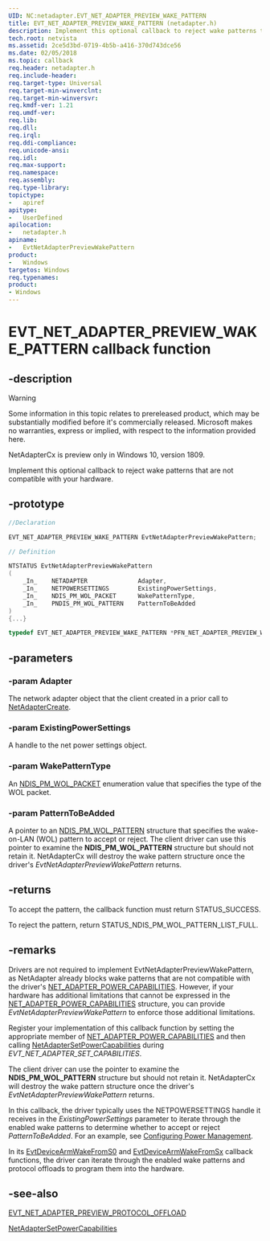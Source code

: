 ```yaml
---
UID: NC:netadapter.EVT_NET_ADAPTER_PREVIEW_WAKE_PATTERN
title: EVT_NET_ADAPTER_PREVIEW_WAKE_PATTERN (netadapter.h)
description: Implement this optional callback to reject wake patterns that are not compatible with your hardware.
tech.root: netvista
ms.assetid: 2ce5d3bd-0719-4b5b-a416-370d743dce56
ms.date: 02/05/2018
ms.topic: callback
req.header: netadapter.h
req.include-header:
req.target-type: Universal
req.target-min-winverclnt:
req.target-min-winversvr:
req.kmdf-ver: 1.21
req.umdf-ver:
req.lib:
req.dll:
req.irql: 
req.ddi-compliance:
req.unicode-ansi:
req.idl:
req.max-support:
req.namespace:
req.assembly:
req.type-library: 
topictype: 
-	apiref
apitype: 
-	UserDefined
apilocation: 
-	netadapter.h
apiname: 
-	EvtNetAdapterPreviewWakePattern
product:
-	Windows
targetos: Windows
req.typenames: 
product:
- Windows
---
```


# EVT_NET_ADAPTER_PREVIEW_WAKE_PATTERN callback function

## -description

> [!WARNING]
> Some information in this topic relates to prereleased product, which may be substantially modified before it's commercially released. Microsoft makes no warranties, express or implied, with respect to the information provided here.
>
> NetAdapterCx is preview only in Windows 10, version 1809.

Implement this optional callback to reject wake patterns that are not compatible with your hardware.

## -prototype

```c++
//Declaration

EVT_NET_ADAPTER_PREVIEW_WAKE_PATTERN EvtNetAdapterPreviewWakePattern; 

// Definition

NTSTATUS EvtNetAdapterPreviewWakePattern 
(
	_In_	NETADAPTER				Adapter,
	_In_	NETPOWERSETTINGS		ExistingPowerSettings,
	_In_	NDIS_PM_WOL_PACKET 		WakePatternType,
	_In_	PNDIS_PM_WOL_PATTERN	PatternToBeAdded
)
{...}

typedef EVT_NET_ADAPTER_PREVIEW_WAKE_PATTERN *PFN_NET_ADAPTER_PREVIEW_WAKE_PATTERN;
```

## -parameters

### -param Adapter

The network adapter object that the client created in a prior call to [NetAdapterCreate](nf-netadapter-netadaptercreate.md).

### -param ExistingPowerSettings 

A handle to the net power settings object.

### -param WakePatternType 

An [NDIS_PM_WOL_PACKET](../ntddndis/ne-ntddndis-_ndis_pm_wol_packet.md) enumeration value that specifies the type of the WOL packet.

### -param PatternToBeAdded 

A pointer to an [NDIS_PM_WOL_PATTERN](../ntddndis/ns-ntddndis-_ndis_pm_wol_pattern.md) structure that specifies the wake-on-LAN (WOL) pattern to accept or reject. The client driver can use this pointer to examine the **NDIS_PM_WOL_PATTERN** structure but should not retain it. NetAdapterCx will destroy the wake pattern structure once the driver's *EvtNetAdapterPreviewWakePattern* returns.

## -returns

To accept the pattern, the callback function must return STATUS_SUCCESS.

To reject the pattern, return STATUS_NDIS_PM_WOL_PATTERN_LIST_FULL.

## -remarks

Drivers are not required to implement EvtNetAdapterPreviewWakePattern, as NetAdapter already blocks wake patterns that are not compatible with the driver's [NET_ADAPTER_POWER_CAPABILITIES](ns-netadapter-_net_adapter_power_capabilities.md). However, if your hardware has additional limitations that cannot be expressed in the [NET_ADAPTER_POWER_CAPABILITIES](ns-netadapter-_net_adapter_power_capabilities.md) structure, you can provide *EvtNetAdapterPreviewWakePattern* to enforce those additional limitations.

Register your implementation of this callback function by setting the appropriate member of [NET_ADAPTER_POWER_CAPABILITIES](ns-netadapter-_net_adapter_power_capabilities.md) and then calling [NetAdapterSetPowerCapabilities](nf-netadapter-netadaptersetpowercapabilities.md) during *EVT_NET_ADAPTER_SET_CAPABILITIES*.

The client driver can use the pointer to examine the **NDIS_PM_WOL_PATTERN** structure but should not retain it. NetAdapterCx will destroy the wake pattern structure once the driver's *EvtNetAdapterPreviewWakePattern* returns.

In this callback, the driver typically uses the NETPOWERSETTINGS handle it receives in the *ExistingPowerSettings* parameter to iterate through the enabled wake patterns to determine whether to accept or reject *PatternToBeAdded*. For an example, see [Configuring Power Management](https://docs.microsoft.com/windows-hardware/drivers/netcx/configuring-power-management).

In its [EvtDeviceArmWakeFromS0](../wdfdevice/nc-wdfdevice-evt_wdf_device_arm_wake_from_s0.md) and [EvtDeviceArmWakeFromSx](../wdfdevice/nc-wdfdevice-evt_wdf_device_arm_wake_from_sx.md) callback functions, the driver can iterate through the enabled wake patterns and protocol offloads to program them into the hardware.

## -see-also

[EVT_NET_ADAPTER_PREVIEW_PROTOCOL_OFFLOAD](nc-netadapter-evt_net_adapter_preview_protocol_offload.md)

[NetAdapterSetPowerCapabilities](nf-netadapter-netadaptersetpowercapabilities.md)
